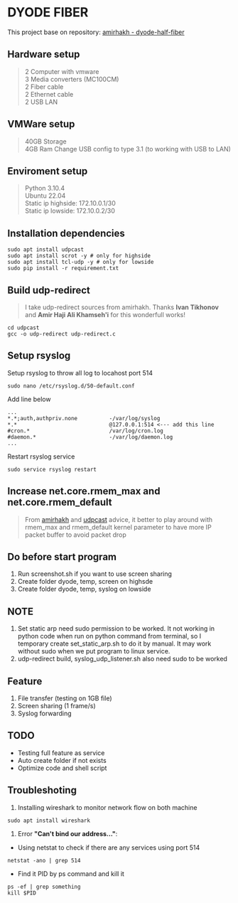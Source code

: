 # **DYODE FIBER**

This project base on repository: [amirhakh - dyode-half-fiber](https://github.com/amirhakh/data-diode/tree/master/dyode-half-fiber)


## **Hardware setup**
> 2 Computer with vmware\
> 3 Media converters (MC100CM)\
> 2 Fiber cable\
> 2 Ethernet cable\
> 2 USB LAN

## **VMWare setup**
> 40GB Storage \
> 4GB Ram
> Change USB config to type 3.1 (to working with USB to LAN)

## **Enviroment setup**
> Python 3.10.4 \
> Ubuntu 22.04 \
> Static ip highside: 172.10.0.1/30 \
> Static ip lowside: 172.10.0.2/30

## **Installation dependencies**
```shell
sudo apt install udpcast
sudo apt install scrot -y # only for highside
sudo apt install tcl-udp -y # only for lowside
sudo pip install -r requirement.txt
```

## **Build udp-redirect**
> I take udp-redirect sources from amirhakh. Thanks **Ivan Tikhonov** and **Amir Haji Ali Khamseh'i** for this wonderfull works!
```shell
cd udpcast
gcc -o udp-redirect udp-redirect.c
```

## **Setup rsyslog**
Setup rsyslog to throw all log to locahost port 514
```shell
sudo nano /etc/rsyslog.d/50-default.conf
```

Add line below

```nano
...
*.*;auth,authpriv.none          -/var/log/syslog
*.*                             @127.0.0.1:514 <--- add this line
#cron.*                         /var/log/cron.log
#daemon.*                       -/var/log/daemon.log
...
```

Restart rsyslog service
```shell
sudo service rsyslog restart
```

## **Increase net.core.rmem_max and net.core.rmem_default**
> From [amirhakh](https://github.com/amirhakh/data-diode/blob/master/dyode-half-fiber/README.md) and [udpcast](http://www.udpcast.linux.lu/cmd.html) advice, it better to play around with rmem_max and rmem_default kernel parameter to have more IP packet buffer to avoid packet drop

## **Do before start program**
1. Run screenshot.sh if you want to use screen sharing
2. Create folder dyode, temp, screen on highsde
3. Create folder dyode, temp, syslog on lowside

## **NOTE**
1. Set static arp need sudo permission to be worked. It not working in python code when run on python command from terminal, so I temporary create set_static_arp.sh to do it by manual. It may work without sudo when we put program to linux service.
2. udp-redirect build, syslog_udp_listener.sh also need sudo to be worked
## **Feature**
1. File transfer (testing on 1GB file)
2. Screen sharing (1 frame/s)
3. Syslog forwarding

## **TODO**
- Testing full feature as service
- Auto create folder if not exists
- Optimize code and shell script

## **Troubleshoting**
1. Installing wireshark to monitor network flow on both machine
```shell
sudo apt install wireshark
```

1. Error **"Can't bind our address..."**:
- Using netstat to check if there are any services using port 514
```shell
netstat -ano | grep 514
```
- Find it PID by ps command and kill it
```shell
ps -ef | grep something
kill $PID
```